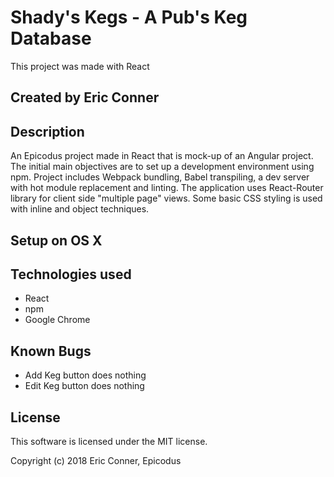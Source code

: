 # Shady's Kegs - A Pub's Keg Database

This project was made with React

## Created by Eric Conner

## Description

An Epicodus project made in React that is mock-up of an Angular project. The initial main objectives are to set up a development environment using npm. Project includes Webpack bundling, Babel transpiling, a dev server with hot module replacement and linting. The application uses React-Router library for client side "multiple page" views. Some basic CSS styling is used with inline and object techniques.

## Setup on OS X

## Technologies used

  - React
  - npm
  - Google Chrome

## Known Bugs

  - Add Keg button does nothing
  - Edit Keg button does nothing

## License

This software is licensed under the MIT license.

Copyright (c) 2018 Eric Conner, Epicodus
